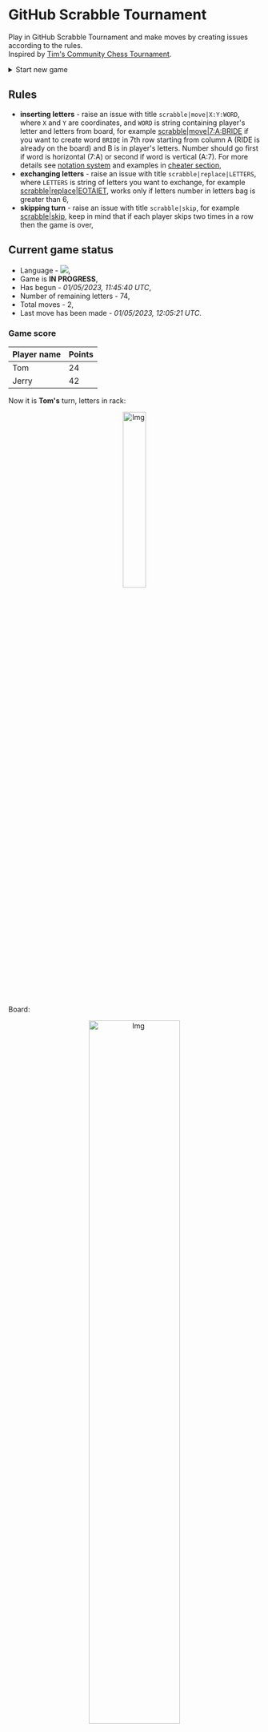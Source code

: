 
# GitHub Scrabble Tournament
Play in GitHub Scrabble Tournament and make moves by creating issues according to the rules.    
Inspired by [Tim's Community Chess Tournament](https://github.com/timburgan/).

<details>
  <summary>Start new game</summary>
  
 
 - [GB](https://github.com/radosz99/radosz99/issues/new?title=scrabble%7Cinit%7CGB&body=Just+push+%27Submit+new+issue%27+or+update+with+your+move)  ![](https://raw.githubusercontent.com/radosz99/radosz99/main/flags/GB.png)
 - [PL](https://github.com/radosz99/radosz99/issues/new?title=scrabble%7Cinit%7CPL&body=Just+push+%27Submit+new+issue%27+or+update+with+your+move)  ![](https://raw.githubusercontent.com/radosz99/radosz99/main/flags/PL.png)
 - [ES](https://github.com/radosz99/radosz99/issues/new?title=scrabble%7Cinit%7CES&body=Just+push+%27Submit+new+issue%27+or+update+with+your+move)  ![](https://raw.githubusercontent.com/radosz99/radosz99/main/flags/ES.png)
 - [DE](https://github.com/radosz99/radosz99/issues/new?title=scrabble%7Cinit%7CDE&body=Just+push+%27Submit+new+issue%27+or+update+with+your+move)  ![](https://raw.githubusercontent.com/radosz99/radosz99/main/flags/DE.png)
 - [FR](https://github.com/radosz99/radosz99/issues/new?title=scrabble%7Cinit%7CFR&body=Just+push+%27Submit+new+issue%27+or+update+with+your+move)  ![](https://raw.githubusercontent.com/radosz99/radosz99/main/flags/FR.png)
</details>
        

## Rules
 - **inserting letters** - raise an issue with title `scrabble|move|X:Y:WORD`, where `X` and `Y` are coordinates, and `WORD` is string containing player's letter and letters from board, for example [scrabble&#124;move&#124;7:A:BRIDE](https://github.com/radosz99/radosz99/issues/new?title=scrabble%7Cmove%7C7%3AA%3ABRIDE&body=Just+push+%27Submit+new+issue%27+or+update+with+your+move) if you want to create word `BRIDE` in 7th row starting from column A (RIDE is already on the board) and B is in player's letters. Number should go first if word is horizontal (7:A) or second if word is vertical (A:7). For more details see [notation system](https://en.wikipedia.org/wiki/Scrabble#Notation_system) and examples in [cheater section](#cheater),
 - **exchanging letters** - raise an issue with title `scrabble|replace|LETTERS`, where `LETTERS` is string of letters you want to exchange, for example [scrabble&#124;replace&#124;EOTAIET](https://github.com/radosz99/radosz99/issues/new?title=scrabble%7Creplace%7CEOTAIET&body=Just+push+%27Submit+new+issue%27+or+update+with+your+move), works only if letters number in letters bag is greater than 6,
 - **skipping turn** - raise an issue with title `scrabble|skip`, for example [scrabble&#124;skip](https://github.com/radosz99/radosz99/issues/new?title=scrabble%7Cskip&body=Just+push+%27Submit+new+issue%27+or+update+with+your+move), keep in mind that if each player skips two times in a row then the game is over,

## Current game status
 - Language - ![](https://raw.githubusercontent.com/radosz99/radosz99/main/flags/GB.png),
 - Game is **IN PROGRESS**,
 - Has begun - *01/05/2023, 11:45:40 UTC*,
 - Number of remaining letters - 74,
 - Total moves - 2,
 - Last move has been made - *01/05/2023, 12:05:21 UTC*.
    
### Game score
| Player name | Points |
 | - | - |  
| Tom | 24
| Jerry | 42

Now it is **Tom's** turn, letters in rack:
<p align="center">
    <img src="https://raw.githubusercontent.com/radosz99/radosz99/main/rack.png" width=30% alt="Img"/>
</p>

Board:
<p align="center">
<img src="https://raw.githubusercontent.com/radosz99/radosz99/main/board.png" width=60% alt="Img"/>
</p>
    
## User leaderboard
| Moves | Who | Points |
| - | - | - |
| 2 | [@radosz99](github.com/radosz99)| 66

<a name="cheater"></a>
## Cheater section  
Try out my algorithm and check the moves that were found based on the state of the board and rack. :cowboy_hat_face:
<details>
  <summary>Reveal some fancy moves :)</summary>
  
  | Id | Move | Points |
  | - | - | - |  
|1 | [12:B:aiyee](https://github.com/radosz99/radosz99/issues/new?title=scrabble%7Cmove%7C12%3AB%3Aaiyee&body=Just+push+%27Submit+new+issue%27+or+update+with+your+move) | 16 
|2 | [11:A:teaze](https://github.com/radosz99/radosz99/issues/new?title=scrabble%7Cmove%7C11%3AA%3Ateaze&body=Just+push+%27Submit+new+issue%27+or+update+with+your+move) | 15 
|3 | [11:A:toaze](https://github.com/radosz99/radosz99/issues/new?title=scrabble%7Cmove%7C11%3AA%3Atoaze&body=Just+push+%27Submit+new+issue%27+or+update+with+your+move) | 15 
|4 | [11:D:zoeae](https://github.com/radosz99/radosz99/issues/new?title=scrabble%7Cmove%7C11%3AD%3Azoeae&body=Just+push+%27Submit+new+issue%27+or+update+with+your+move) | 15 
|5 | [11:C:azote](https://github.com/radosz99/radosz99/issues/new?title=scrabble%7Cmove%7C11%3AC%3Aazote&body=Just+push+%27Submit+new+issue%27+or+update+with+your+move) | 14 
|6 | [12:C:eyot](https://github.com/radosz99/radosz99/issues/new?title=scrabble%7Cmove%7C12%3AC%3Aeyot&body=Just+push+%27Submit+new+issue%27+or+update+with+your+move) | 14 
|7 | [12:A:oaty](https://github.com/radosz99/radosz99/issues/new?title=scrabble%7Cmove%7C12%3AA%3Aoaty&body=Just+push+%27Submit+new+issue%27+or+update+with+your+move) | 14 
|8 | [12:A:toey](https://github.com/radosz99/radosz99/issues/new?title=scrabble%7Cmove%7C12%3AA%3Atoey&body=Just+push+%27Submit+new+issue%27+or+update+with+your+move) | 14 
|9 | [11:B:tozie](https://github.com/radosz99/radosz99/issues/new?title=scrabble%7Cmove%7C11%3AB%3Atozie&body=Just+push+%27Submit+new+issue%27+or+update+with+your+move) | 14 
|10 | [12:C:tyee](https://github.com/radosz99/radosz99/issues/new?title=scrabble%7Cmove%7C12%3AC%3Atyee&body=Just+push+%27Submit+new+issue%27+or+update+with+your+move) | 14 
</details>
    
## Latest moves
<details>
<summary>Show 10 latest moves</summary>
  
  
  | Id | Type | Move / Letters to replace | Created words / New letters | Date | Points | Player | Who |
  | - | - | - | - | - | - | - | - |
|1| INSERT | D:7:frouzy | ['FROUZY'] | 01/05/2023, 12:05:21 UTC | 42 | Jerry | [@radosz99](github.com/radosz99) |
|0| INSERT | 7:D:feist | ['FEIST'] | 01/05/2023, 11:46:29 UTC | 24 | Tom | [@radosz99](github.com/radosz99) |
</details>
    